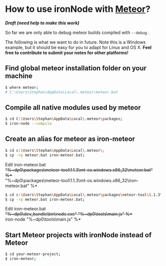# How to use ironNode with [Meteor](https://www.meteor.com/)?
***Draft (need help to make this work)***  


So far we are only able to debug meteor builds compiled with ```--debug``` .  

The following is what we want to do in future. Note this is a Windows example, but it should be easy for you to adapt for Linux and OS X. **Feel free to contribute to submit your notes for other platforms!**


## Find global meteor installation folder on your machine
```bash
$ where meteor;
# C:\Users\Stephan\AppData\Local\.meteor\meteor.bat
```


## Compile all native modules used by meteor
```bash
$ cd C:\Users\Stephan\AppData\Local\.meteor\packages;
$ iron-node --compile
```

## Create an alias for meteor as iron-meteor
```bash
$ cd c:\Users\Stephan\AppData\Local\.meteor\;
$ cp -rp meteor.bat iron-meteor.bat;
```
Edit iron-meteor.bat  
~~"%~dp0\packages\meteor-tool\1.1.3\mt-os.windows.x86_32\meteor.bat" %*~~  
"%~dp0\packages\meteor-tool\1.1.3\mt-os.windows.x86_32\iron-meteor.bat" %*

```bash
$ cd c:\Users\Stephan\AppData\Local\.meteor\packages\meteor-tool\1.1.3\mt-os.windows.x86_32\; 
$ cp -rp meteor.bat iron-meteor.bat;
```
Edit iron-meteor.bat  
~~"%~dp0\dev_bundle\bin\node.exe" "%~dp0\tools\main.js" %*~~  
iron-node "%~dp0\tools\main.js" %*

## Start Meteor projects with ironNode instead of Meteor
```bash
$ cd your-meteor-project;
$ iron-meteor;
```